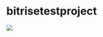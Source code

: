 # bitrisetestproject
<img src='https://www.bitrise.io/app/082c69171c4fbebf.svg?token=jW50Uq2-tG-KNUtri5skZg'>
